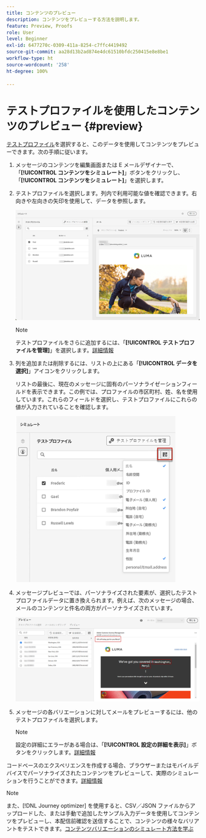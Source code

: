 ```yaml
---
title: コンテンツのプレビュー
description: コンテンツをプレビューする方法を説明します。
feature: Preview, Proofs
role: User
level: Beginner
exl-id: 6477270c-0309-411a-8254-c7ffc4419492
source-git-commit: aa28d13b2ad874e4dc61510bfdc250415e8e8be1
workflow-type: ht
source-wordcount: '258'
ht-degree: 100%

---
```


# テストプロファイルを使用したコンテンツのプレビュー {#preview}

[テストプロファイル](test-profiles.md)を選択すると、このデータを使用してコンテンツをプレビューできます。次の手順に従います。

1. メッセージのコンテンツを編集画面または E メールデザイナーで、「**[!UICONTROL コンテンツをシミュレート]**」ボタンをクリックし、「**[!UICONTROL コンテンツをシミュレート]**」を選択します。

1. テストプロファイルを選択します。列内で利用可能な値を確認できます。右向きや左向きの矢印を使用して、データを参照します。

   ![](../email/assets/preview-select-profile.png)

   >[!NOTE]
   >
   >テストプロファイルをさらに追加するには、「**[!UICONTROL テストプロファイルを管理]**」を選択します。[詳細情報](test-profiles.md)

1. 列を追加または削除するには、リストの上にある「**[!UICONTROL データを選択]**」アイコンをクリックします。

   リストの最後に、現在のメッセージに固有のパーソナライゼーションフィールドを表示できます。この例では、プロファイルの市区町村、姓、名を使用しています。これらのフィールドを選択し、テストプロファイルにこれらの値が入力されていることを確認します。

   ![](../email/assets/preview-select-data.png)

1. メッセージプレビューでは、パーソナライズされた要素が、選択したテストプロファイルデータに置き換えられます。例えば、次のメッセージの場合、メールのコンテンツと件名の両方がパーソナライズされています。

   ![](../email/assets/preview-test-profile.png)

1. メッセージの各バリエーションに対してメールをプレビューするには、他のテストプロファイルを選択します。

   >[!NOTE]
   >
   >設定の詳細にエラーがある場合は、「**[!UICONTROL 設定の詳細を表示]**」ボタンをクリックします。[詳細情報](../email/surface-personalization.md#check-configuration)

コードベースのエクスペリエンスを作成する場合、ブラウザーまたはモバイルデバイスでパーソナライズされたコンテンツをプレビューして、実際のシミュレーションを行うことができます。[詳細情報](../code-based/test-code-based.md#preview-on-device)

>[!NOTE]
>
>また、[!DNL Journey optimizer] を使用すると、CSV／JSON ファイルからアップロードした、または手動で追加したサンプル入力データを使用してコンテンツをプレビューし、本配信前確認を送信することで、コンテンツの様々なバリアントをテストできます。[コンテンツバリエーションのシミュレート方法を学ぶ](../test-approve/simulate-sample-input.md)
